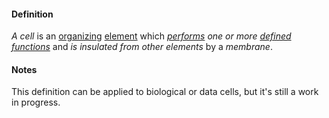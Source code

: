 #### Definition

*A cell* is an [organizing](https://github.com/gcassel/Modular-Organization-Terminology/blob/master/terms/organize.md) [element](https://github.com/gcassel/Modular-Organization-Terminology/blob/master/terms/element.md) which *[performs](https://github.com/gcassel/Modular-Organization-Terminology/blob/master/terms/perform.md) one or more [defined](https://github.com/gcassel/Modular-Organization-Terminology/blob/master/terms/define.md) [functions](https://github.com/gcassel/Modular-Organization-Terminology/blob/master/terms/function.md)* and *is insulated from other elements* by a *membrane*.

#### Notes

This definition can be applied to biological or data cells, but it's still a work in progress.
